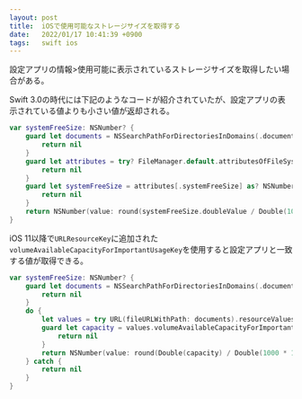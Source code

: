 ```yaml
---
layout: post
title:  iOSで使用可能なストレージサイズを取得する
date:   2022/01/17 10:41:39 +0900
tags:   swift ios
---
```


設定アプリの情報>使用可能に表示されているストレージサイズを取得したい場合がある。

Swift 3.0の時代には下記のようなコードが紹介されていたが、設定アプリの表示されている値よりも小さい値が返却される。

```swift
var systemFreeSize: NSNumber? {
    guard let documents = NSSearchPathForDirectoriesInDomains(.documentDirectory, .userDomainMask, true).first else {
        return nil
    }
    guard let attributes = try? FileManager.default.attributesOfFileSystem(forPath: documents) else {
        return nil
    }
    guard let systemFreeSize = attributes[.systemFreeSize] as? NSNumber else {
        return nil
    }
    return NSNumber(value: round(systemFreeSize.doubleValue / Double(1000 * 1000 * 1000) * 100) / 100)
}
```

iOS 11以降で`URLResourceKey`に追加された`volumeAvailableCapacityForImportantUsageKey`を使用すると設定アプリと一致する値が取得できる。

```swift
var systemFreeSize: NSNumber? {
    guard let documents = NSSearchPathForDirectoriesInDomains(.documentDirectory, .userDomainMask, true).first else {
        return nil
    }
    do {
        let values = try URL(fileURLWithPath: documents).resourceValues(forKeys: [.volumeAvailableCapacityForImportantUsageKey])
        guard let capacity = values.volumeAvailableCapacityForImportantUsage else {
            return nil
        }
        return NSNumber(value: round(Double(capacity) / Double(1000 * 1000 * 1000) * 100) / 100)
    } catch {
        return nil
    }
}
```
